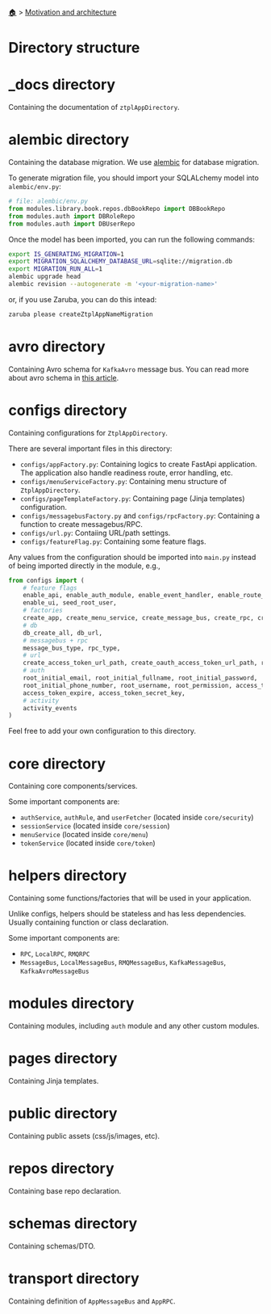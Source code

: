 <!--startTocHeader-->
[🏠](../README.md) > [Motivation and architecture](README.md)
# Directory structure
<!--endTocHeader-->

# _docs directory

Containing the documentation of `ztplAppDirectory`. 

# alembic directory

Containing the database migration. We use [alembic](https://alembic.sqlalchemy.org/en/latest/) for database migration.

To generate migration file, you should import your SQLALchemy model into `alembic/env.py`:

```python
# file: alembic/env.py
from modules.library.book.repos.dbBookRepo import DBBookRepo
from modules.auth import DBRoleRepo
from modules.auth import DBUserRepo
```

Once the model has been imported, you can run the following commands:

```bash
export IS_GENERATING_MIGRATION=1
export MIGRATION_SQLALCHEMY_DATABASE_URL=sqlite://migration.db
export MIGRATION_RUN_ALL=1
alembic upgrade head
alembic revision --autogenerate -m '<your-migration-name>'
```

or, if you use Zaruba, you can do this intead:

```bash
zaruba please createZtplAppNameMigration
```

# avro directory

Containing Avro schema for `KafkaAvro` message bus. You can read more about avro schema in [this article](https://www.tutorialspoint.com/avro/avro_schemas.htm).

# configs directory

Containing configurations for `ZtplAppDirectory`.

There are several important files in this directory:

- `configs/appFactory.py`: Containing logics to create FastApi application. The application also handle readiness route, error handling, etc.
- `configs/menuServiceFactory.py`: Containing menu structure of `ZtplAppDirectory`.
- `configs/pageTemplateFactory.py`: Containing page (Jinja templates) configuration.
- `configs/messagebusFactory.py` and `configs/rpcFactory.py`: Containing a function to create messagebus/RPC.
- `configs/url.py`: Contaiing URL/path settings.
- `configs/featureFlag.py`: Containing some feature flags.

Any values from the configuration should be imported into `main.py` instead of being imported directly in the module, e.g.,

```python
from configs import (
    # feature flags
    enable_api, enable_auth_module, enable_event_handler, enable_route_handler, enable_rpc_handler,
    enable_ui, seed_root_user,
    # factories
    create_app, create_menu_service, create_message_bus, create_rpc, create_page_template,
    # db
    db_create_all, db_url,
    # messagebus + rpc
    message_bus_type, rpc_type,
    # url
    create_access_token_url_path, create_oauth_access_token_url_path, renew_access_token_url_path,
    # auth
    root_initial_email, root_initial_fullname, root_initial_password, 
    root_initial_phone_number, root_username, root_permission, access_token_algorithm,
    access_token_expire, access_token_secret_key,
    # activity
    activity_events
)
```

Feel free to add your own configuration to this directory.

# core directory

Containing core components/services.

Some important components are:

- `authService`, `authRule`, and `userFetcher` (located inside `core/security`)
- `sessionService` (located inside `core/session`)
- `menuService` (located inside `core/menu`)
- `tokenService` (located inside `core/token`)

# helpers directory

Containing some functions/factories that will be used in your application.

Unlike configs, helpers should be stateless and has less dependencies. Usually containing function or class declaration.

Some important components are:

- `RPC`, `LocalRPC`, `RMQRPC`
- `MessageBus`, `LocalMessageBus`, `RMQMessageBus`, `KafkaMessageBus`, `KafkaAvroMessageBus`

# modules directory

Containing modules, including `auth` module and any other custom modules.

# pages directory

Containing Jinja templates.

# public directory

Containing public assets (css/js/images, etc).

# repos directory

Containing base repo declaration.

# schemas directory

Containing schemas/DTO.


# transport directory

Containing definition of `AppMessageBus` and `AppRPC`.